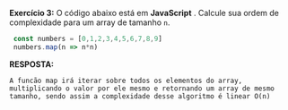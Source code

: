 **Exercício 3:** O código abaixo está em **JavaScript** . Calcule sua ordem de complexidade para um array de tamanho `n`.

```js
 const numbers = [0,1,2,3,4,5,6,7,8,9]
 numbers.map(n => n*n)
```

**RESPOSTA:**
```
A funcão map irá iterar sobre todos os elementos do array, multiplicando o valor por ele mesmo e retornando um array de mesmo tamanho, sendo assim a complexidade desse algoritmo é linear O(n)
```
